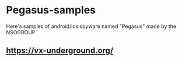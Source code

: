 # Pegasus-samples
Here's samples of android/ios spyware named "Pegasus" made by the NSOGROUP

##  https://vx-underground.org/ 
